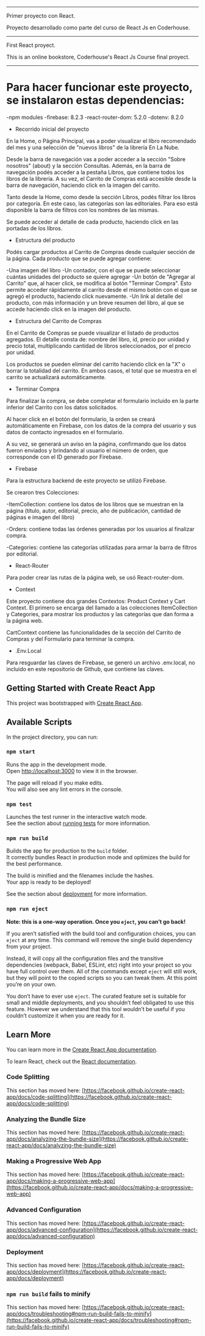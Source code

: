 --------

Primer proyecto con React. 

Proyecto desarrollado como parte del curso de React Js en Coderhouse. 

--------

First React proyect. 

This is an online bookstore, Coderhouse's React Js Course final proyect. 

--------

# Para hacer funcionar este proyecto, se instalaron estas dependencias: 

-npm modules
-firebase: 8.2.3
-react-router-dom: 5.2.0
-dotenv: 8.2.0

- Recorrido inicial del proyecto

En la Home, o Página Principal, vas a poder visualizar el libro recomendado del mes y una selección de "nuevos libros" de la librería En La Nube.

Desde la barra de navegación vas a poder acceder a la sección "Sobre nosotros" (about) y la sección Consultas. Además, en la barra de navegación podés acceder a la pestaña Libros, que contiene todos los libros de la librería. A su vez, el Carrito de Compras está accesible desde la barra de navegación, haciendo click en la imagen del carrito. 

Tanto desde la Home, como desde la sección Libros, podés filtrar los libros por categoría. En este caso, las categorías son las editoriales. Para eso está disponible la barra de filtros con los nombres de las mismas.

Se puede acceder al detalle de cada producto, haciendo click en las portadas de los libros.

- Estructura del producto

Podés cargar productos al Carrito de Compras desde cualquier sección de la página. Cada producto que se puede agregar contiene: 

-Una imagen del libro
-Un contador, con el que se puede seleccionar cuántas unidades del producto se quiere agregar
-Un botón de "Agregar al Carrito" que, al hacer click, se modifica al botón "Terminar Compra". Esto permite acceder rápidamente al carrito desde el mismo botón con el que se agregó el producto, haciendo click nuevamente. 
-Un link al detalle del producto, con más información y un breve resumen del libro, al que se accede haciendo click en la imagen del producto. 

- Estructura del Carrito de Compras

En el Carrito de Compras se puede visualizar el listado de productos agregados. El detalle consta de: nombre del libro, id, precio por unidad y precio total, multiplicando cantidad de libros seleccionados, por el precio por unidad. 

Los productos se pueden eliminar del carrito haciendo click en la "X" o borrar la totalidad del carrito. En ambos casos, el total que se muestra en el carrito se actualizará automáticamente. 

- Terminar Compra

Para finalizar la compra, se debe completar el formulario incluido en la parte inferior del Carrito con los datos solicitados. 

Al hacer click en el botón del formulario, la orden se creará automáticamente en Firebase, con los datos de la compra del usuario y sus datos de contacto ingresados en el formulario. 

A su vez, se generará un aviso en la página, confirmando que los datos fueron enviados y brindando al usuario el número de orden, que corresponde con el ID generado por Firebase.

- Firebase 

Para la estructura backend de este proyecto se utilizó Firebase. 

Se crearon tres Colecciones: 

-ItemCollection: contiene los datos de los libros que se muestran en la página (título, autor, editorial, precio, año de publicación, cantidad de páginas e imagen del libro)

-Orders: contiene todas las órdenes generadas por los usuarios al finalizar compra. 

-Categories: contiene las categorías utilizadas para armar la barra de filtros por editorial. 

- React-Router

Para poder crear las rutas de la página web, se usó React-router-dom. 

- Context

Este proyecto contiene dos grandes Contextos: Product Context y Cart Context. El primero se encarga del llamado a las colecciones ItemCollection y Categories, para mostrar los productos y las categorías que dan forma a la página web.  

CartContext contiene las funcionalidades de la sección del Carrito de Compras y del Formulario para terminar la compra. 

- .Env.Local

Para resguardar las claves de Firebase, se generó un archivo .env.local, no incluido en este repositorio de Github, que contiene las claves. 

## Getting Started with Create React App

This project was bootstrapped with [Create React App](https://github.com/facebook/create-react-app).

## Available Scripts

In the project directory, you can run:

### `npm start`

Runs the app in the development mode.\
Open [http://localhost:3000](http://localhost:3000) to view it in the browser.

The page will reload if you make edits.\
You will also see any lint errors in the console.

### `npm test`

Launches the test runner in the interactive watch mode.\
See the section about [running tests](https://facebook.github.io/create-react-app/docs/running-tests) for more information.

### `npm run build`

Builds the app for production to the `build` folder.\
It correctly bundles React in production mode and optimizes the build for the best performance.

The build is minified and the filenames include the hashes.\
Your app is ready to be deployed!

See the section about [deployment](https://facebook.github.io/create-react-app/docs/deployment) for more information.

### `npm run eject`

**Note: this is a one-way operation. Once you `eject`, you can’t go back!**

If you aren’t satisfied with the build tool and configuration choices, you can `eject` at any time. This command will remove the single build dependency from your project.

Instead, it will copy all the configuration files and the transitive dependencies (webpack, Babel, ESLint, etc) right into your project so you have full control over them. All of the commands except `eject` will still work, but they will point to the copied scripts so you can tweak them. At this point you’re on your own.

You don’t have to ever use `eject`. The curated feature set is suitable for small and middle deployments, and you shouldn’t feel obligated to use this feature. However we understand that this tool wouldn’t be useful if you couldn’t customize it when you are ready for it.

## Learn More

You can learn more in the [Create React App documentation](https://facebook.github.io/create-react-app/docs/getting-started).

To learn React, check out the [React documentation](https://reactjs.org/).

### Code Splitting

This section has moved here: [https://facebook.github.io/create-react-app/docs/code-splitting](https://facebook.github.io/create-react-app/docs/code-splitting)

### Analyzing the Bundle Size

This section has moved here: [https://facebook.github.io/create-react-app/docs/analyzing-the-bundle-size](https://facebook.github.io/create-react-app/docs/analyzing-the-bundle-size)

### Making a Progressive Web App

This section has moved here: [https://facebook.github.io/create-react-app/docs/making-a-progressive-web-app](https://facebook.github.io/create-react-app/docs/making-a-progressive-web-app)

### Advanced Configuration

This section has moved here: [https://facebook.github.io/create-react-app/docs/advanced-configuration](https://facebook.github.io/create-react-app/docs/advanced-configuration)

### Deployment

This section has moved here: [https://facebook.github.io/create-react-app/docs/deployment](https://facebook.github.io/create-react-app/docs/deployment)

### `npm run build` fails to minify

This section has moved here: [https://facebook.github.io/create-react-app/docs/troubleshooting#npm-run-build-fails-to-minify](https://facebook.github.io/create-react-app/docs/troubleshooting#npm-run-build-fails-to-minify)
